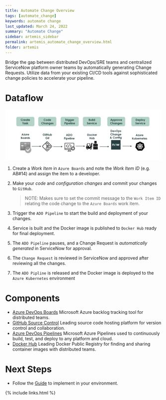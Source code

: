 ```yaml
---
title: Automate Change Overview
tags: [automate_change]
keywords: automate change
last_updated: March 24, 2022
summary: "Automate Change"
sidebar: artemis_sidebar
permalink: artemis_automate_change_overview.html
folder: artemis
---
```


Bridge the gap between distributed DevOps/SRE teams and centralized ServiceNow platform owner teams by automatically generating Change Requests. Utilize data from your existing CI/CD tools against sophisticated change policies to accelerate your pipeline.

# Dataflow

![Dataflow](images/automate_change_dataflow.png)

1. Create a *Work Item* in `Azure Boards` and note the *Work Item ID* (e.g. AB#14) and assign the item to a developer.
1. Make your *code* and *configuration changes* and commit your changes to `GitHub`.

    > NOTE: Makes sure to set the commit message to the `Work Item ID` relating the code change to the `Azure Boards` work item.

1. Trigger the `ADO Pipeline` to start the build and deployment of your changes. 
1. Service is built and the Docker image is published to `Docker Hub` ready for final deployment.
1. The `ADO Pipeline` pauses, and a Change Request is *automatically generated* in ServiceNow for approval.
1. The `Change Request` is reviewed in ServiceNow and approved after reviewing all the changes.
1. The `ADO Pipline` is released and the Docker image is deployed to the `Azure Kubernetes` environment

# Components

* [Azure DevOps Boards](https://azure.microsoft.com/en-us/services/devops/boards/) Microsoft Azure backlog tracking tool for distributed teams.
* [GitHub Source Control](https://github.com) Leading source code hosting platform for version control and collaboration.
* [Azure DevOps Pipelines](https://azure.microsoft.com/en-us/services/devops/pipelines/) Microsoft Azure Pipelines used to continuously build, test, and deploy to any platform and cloud.
* [Docker Hub](https://hub.docker.com) Leading Docker Public Registry for finding and sharing container images with distributed teams.

# Next Steps

* Follow the [Guide](artemis_automate_change_guide.html) to implement in your environment.

{% include links.html %}
